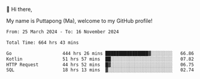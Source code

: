 👋 Hi there,

My name is Puttapong (Ma), welcome to my GitHub profile!

<!--START_SECTION:waka-->

```txt
From: 25 March 2024 - To: 16 November 2024

Total Time: 664 hrs 43 mins

Go                   444 hrs 26 mins ████████████████▓░░░░░░░░   66.86 %
Kotlin               51 hrs 57 mins  ██░░░░░░░░░░░░░░░░░░░░░░░   07.82 %
HTTP Request         44 hrs 52 mins  █▓░░░░░░░░░░░░░░░░░░░░░░░   06.75 %
SQL                  18 hrs 13 mins  ▓░░░░░░░░░░░░░░░░░░░░░░░░   02.74 %
```

<!--END_SECTION:waka-->
